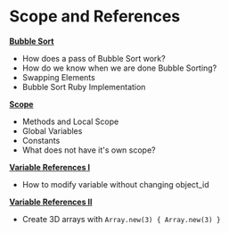 # Scope and References

[**Bubble Sort**](https://open.appacademy.io/learn/full-stack-online/software-engineering-foundations/bubble-sort-notes)
* How does a pass of Bubble Sort work?
* How do we know when we are done Bubble Sorting?
* Swapping Elements
* Bubble Sort Ruby Implementation

[**Scope**](https://open.appacademy.io/learn/full-stack-online/software-engineering-foundations/scope-notes)
* Methods and Local Scope
* Global Variables
* Constants
* What does not have it's own scope?

[**Variable References I**](https://open.appacademy.io/learn/full-stack-online/software-engineering-foundations/variable-references-lecture-1)
* How to modify variable without changing object_id

[**Variable References II**](https://open.appacademy.io/learn/full-stack-online/software-engineering-foundations/variable-references-lecture-2)
* Create 3D arrays with ```Array.new(3) { Array.new(3) }```
